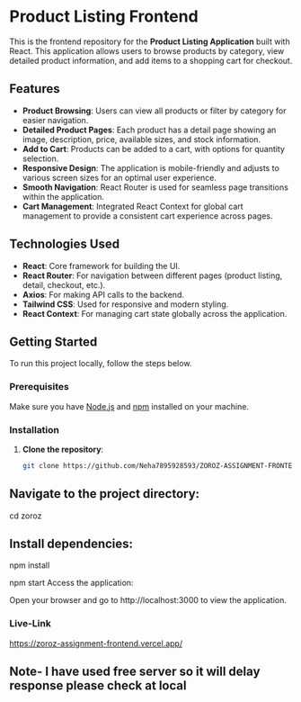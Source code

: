 # Product Listing Frontend

This is the frontend repository for the **Product Listing Application** built with React. This application allows users to browse products by category, view detailed product information, and add items to a shopping cart for checkout.

## Features

- **Product Browsing**: Users can view all products or filter by category for easier navigation.
- **Detailed Product Pages**: Each product has a detail page showing an image, description, price, available sizes, and stock information.
- **Add to Cart**: Products can be added to a cart, with options for quantity selection.
- **Responsive Design**: The application is mobile-friendly and adjusts to various screen sizes for an optimal user experience.
- **Smooth Navigation**: React Router is used for seamless page transitions within the application.
- **Cart Management**: Integrated React Context for global cart management to provide a consistent cart experience across pages.

## Technologies Used

- **React**: Core framework for building the UI.
- **React Router**: For navigation between different pages (product listing, detail, checkout, etc.).
- **Axios**: For making API calls to the backend.
- **Tailwind CSS**: Used for responsive and modern styling.
- **React Context**: For managing cart state globally across the application.

## Getting Started

To run this project locally, follow the steps below.

### Prerequisites

Make sure you have [Node.js](https://nodejs.org/) and [npm](https://www.npmjs.com/) installed on your machine.

### Installation

1. **Clone the repository**:
   ```bash
   git clone https://github.com/Neha7895928593/ZOROZ-ASSIGNMENT-FRONTEND
## Navigate to the project directory:

cd zoroz
## Install dependencies:
npm install

npm start
Access the application:

Open your browser and go to http://localhost:3000 to view the application.

### Live-Link
https://zoroz-assignment-frontend.vercel.app/   
## Note- I  have used free server so it will delay response please check at local
